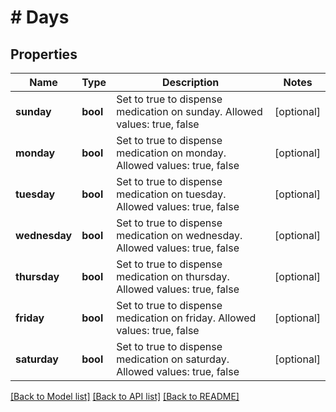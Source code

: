 # # Days

## Properties

Name | Type | Description | Notes
------------ | ------------- | ------------- | -------------
**sunday** | **bool** | Set to true to dispense medication on sunday. Allowed values: true, false | [optional]
**monday** | **bool** | Set to true to dispense medication on monday. Allowed values: true, false | [optional]
**tuesday** | **bool** | Set to true to dispense medication on tuesday. Allowed values: true, false | [optional]
**wednesday** | **bool** | Set to true to dispense medication on wednesday. Allowed values: true, false | [optional]
**thursday** | **bool** | Set to true to dispense medication on thursday. Allowed values: true, false | [optional]
**friday** | **bool** | Set to true to dispense medication on friday. Allowed values: true, false | [optional]
**saturday** | **bool** | Set to true to dispense medication on saturday. Allowed values: true, false | [optional]

[[Back to Model list]](../../README.md#models) [[Back to API list]](../../README.md#endpoints) [[Back to README]](../../README.md)
